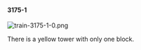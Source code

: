 #### 3175-1
![train-3175-1-0.png](https://github.com/lil-lab/nlvr/raw/master/nlvr/train/images/69/train-3175-1-0.png "train-3175-1-0.png")

There is a yellow tower with only one block.